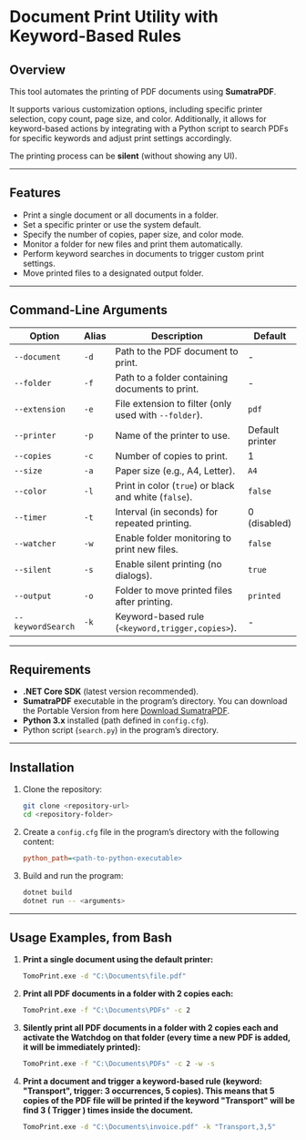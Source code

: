 
# Document Print Utility with Keyword-Based Rules

## Overview
This tool automates the printing of PDF documents using **SumatraPDF**.

It supports various customization options, including specific printer selection, copy count, page size, and color. 
Additionally, it allows for keyword-based actions by integrating with a Python script to search PDFs for specific keywords and adjust print settings accordingly.

The printing process can be **silent** (without showing any UI).

---

## Features
- Print a single document or all documents in a folder.
- Set a specific printer or use the system default.
- Specify the number of copies, paper size, and color mode.
- Monitor a folder for new files and print them automatically.
- Perform keyword searches in documents to trigger custom print settings.
- Move printed files to a designated output folder.

---

## Command-Line Arguments

| Option              | Alias | Description                                                                                              | Default          |
|---------------------|-------|----------------------------------------------------------------------------------------------------------|------------------|
| `--document`        | `-d`  | Path to the PDF document to print.                                                                        | -                |
| `--folder`          | `-f`  | Path to a folder containing documents to print.                                                           | -                |
| `--extension`       | `-e`  | File extension to filter (only used with `--folder`).                                                     | `pdf`            |
| `--printer`         | `-p`  | Name of the printer to use.                                                                               | Default printer  |
| `--copies`          | `-c`  | Number of copies to print.                                                                                | 1                |
| `--size`            | `-a`  | Paper size (e.g., A4, Letter).                                                                            | `A4`             |
| `--color`           | `-l`  | Print in color (`true`) or black and white (`false`).                                                     | `false`          |
| `--timer`           | `-t`  | Interval (in seconds) for repeated printing.                                                              | 0 (disabled)     |
| `--watcher`         | `-w`  | Enable folder monitoring to print new files.                                                              | `false`          |
| `--silent`          | `-s`  | Enable silent printing (no dialogs).                                                                      | `true`           |
| `--output`          | `-o`  | Folder to move printed files after printing.                                                              | `printed`        |
| `--keywordSearch`   | `-k`  | Keyword-based rule (`<keyword,trigger,copies>`).                                                          | -                |

---

## Requirements
- **.NET Core SDK** (latest version recommended).
- **SumatraPDF** executable in the program’s directory. You can download the Portable Version from here [Download SumatraPDF](https://www.sumatrapdfreader.org/download-free-pdf-viewer).
- **Python 3.x** installed (path defined in `config.cfg`).
- Python script (`search.py`) in the program’s directory.

---

## Installation
1. Clone the repository:
   ```bash
   git clone <repository-url>
   cd <repository-folder>
   ```

2. Create a `config.cfg` file in the program’s directory with the following content:
   ```cfg
   python_path=<path-to-python-executable>
   ```

3. Build and run the program:
   ```bash
   dotnet build
   dotnet run -- <arguments>
   ```

---

## Usage Examples, from Bash

1. **Print a single document using the default printer:**
   ```bash
   TomoPrint.exe -d "C:\Documents\file.pdf"
   ```

2. **Print all PDF documents in a folder with 2 copies each:**
   ```bash
   TomoPrint.exe -f "C:\Documents\PDFs" -c 2
   ```

3. **Silently print all PDF documents in a folder with 2 copies each and activate the Watchdog on that folder (every time a new PDF is added, it will be immediately printed):**
   ```bash
   TomoPrint.exe -f "C:\Documents\PDFs" -c 2 -w -s
   ```

4. **Print a document and trigger a keyword-based rule (keyword: "Transport", trigger: 3 occurrences, 5 copies).
   This means that 5 copies of the PDF file will be printed if the keyword "Transport" will be find 3 ( Trigger ) times inside the document.**
   ```bash
   TomoPrint.exe -d "C:\Documents\invoice.pdf" -k "Transport,3,5"
   ```
